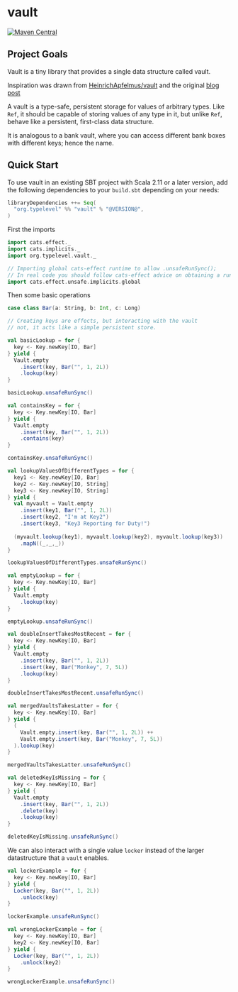# vault

[![Maven Central](https://maven-badges.herokuapp.com/maven-central/io.chrisdavenport/vault_2.12/badge.svg)](https://maven-badges.herokuapp.com/maven-central/io.chrisdavenport/vault-core_2.12)

## Project Goals

Vault is a tiny library that provides a single data structure called vault.

Inspiration was drawn from [HeinrichApfelmus/vault](https://github.com/HeinrichApfelmus/vault) and the original [blog post](https://apfelmus.nfshost.com/blog/2011/09/04-vault.html)

A vault is a type-safe, persistent storage for values of arbitrary types. Like `Ref`, it should be capable of storing values of any type in it, but unlike `Ref`, behave like a persistent, first-class data structure.

It is analogous to a bank vault, where you can access different bank boxes with different keys; hence the name.

## Quick Start

To use vault in an existing SBT project with Scala 2.11 or a later version, add the following dependencies to your
`build.sbt` depending on your needs:

```scala
libraryDependencies ++= Seq(
  "org.typelevel" %% "vault" % "@VERSION@",
)
```

First the imports

```scala mdoc:silent
import cats.effect._
import cats.implicits._
import org.typelevel.vault._

// Importing global cats-effect runtime to allow .unsafeRunSync();
// In real code you should follow cats-effect advice on obtaining a runtime
import cats.effect.unsafe.implicits.global
```

Then some basic operations

```scala mdoc:silent
case class Bar(a: String, b: Int, c: Long)

// Creating keys are effects, but interacting with the vault
// not, it acts like a simple persistent store.

val basicLookup = for {
  key <- Key.newKey[IO, Bar]
} yield {
  Vault.empty
    .insert(key, Bar("", 1, 2L))
    .lookup(key)
}
```

```scala mdoc
basicLookup.unsafeRunSync()
```

```scala mdoc:silent
val containsKey = for {
  key <- Key.newKey[IO, Bar]
} yield {
  Vault.empty
    .insert(key, Bar("", 1, 2L))
    .contains(key)
}
```

```scala mdoc
containsKey.unsafeRunSync()
```

```scala mdoc:silent
val lookupValuesOfDifferentTypes = for {
  key1 <- Key.newKey[IO, Bar]
  key2 <- Key.newKey[IO, String]
  key3 <- Key.newKey[IO, String]
} yield {
  val myvault = Vault.empty
    .insert(key1, Bar("", 1, 2L))
    .insert(key2, "I'm at Key2")
    .insert(key3, "Key3 Reporting for Duty!")
  
  (myvault.lookup(key1), myvault.lookup(key2), myvault.lookup(key3))
    .mapN((_,_,_))
}
```

```scala mdoc
lookupValuesOfDifferentTypes.unsafeRunSync()
```

```scala mdoc:silent
val emptyLookup = for {
  key <- Key.newKey[IO, Bar]
} yield {
  Vault.empty
    .lookup(key)
}
```

```scala mdoc
emptyLookup.unsafeRunSync()
```

```scala mdoc:silent
val doubleInsertTakesMostRecent = for {
  key <- Key.newKey[IO, Bar]
} yield {
  Vault.empty
    .insert(key, Bar("", 1, 2L))
    .insert(key, Bar("Monkey", 7, 5L))
    .lookup(key)
}
```

```scala mdoc
doubleInsertTakesMostRecent.unsafeRunSync()
```

```scala mdoc:silent
val mergedVaultsTakesLatter = for {
  key <- Key.newKey[IO, Bar]
} yield {
  (
    Vault.empty.insert(key, Bar("", 1, 2L)) ++
    Vault.empty.insert(key, Bar("Monkey", 7, 5L))
  ).lookup(key)
}
```

```scala mdoc
mergedVaultsTakesLatter.unsafeRunSync()
```

```scala mdoc:silent
val deletedKeyIsMissing = for {
  key <- Key.newKey[IO, Bar]
} yield {
  Vault.empty
    .insert(key, Bar("", 1, 2L))
    .delete(key)
    .lookup(key)
}
```

```scala mdoc
deletedKeyIsMissing.unsafeRunSync()
```

We can also interact with a single value `locker` instead of the
larger datastructure that a `vault` enables.

```scala mdoc:silent
val lockerExample = for {
  key <- Key.newKey[IO, Bar]
} yield {
  Locker(key, Bar("", 1, 2L))
    .unlock(key)
}
```

```scala mdoc
lockerExample.unsafeRunSync()
```

```scala mdoc:silent
val wrongLockerExample = for {
  key <- Key.newKey[IO, Bar]
  key2 <- Key.newKey[IO, Bar]
} yield {
  Locker(key, Bar("", 1, 2L))
    .unlock(key2)
}
```

```scala mdoc
wrongLockerExample.unsafeRunSync()
```
